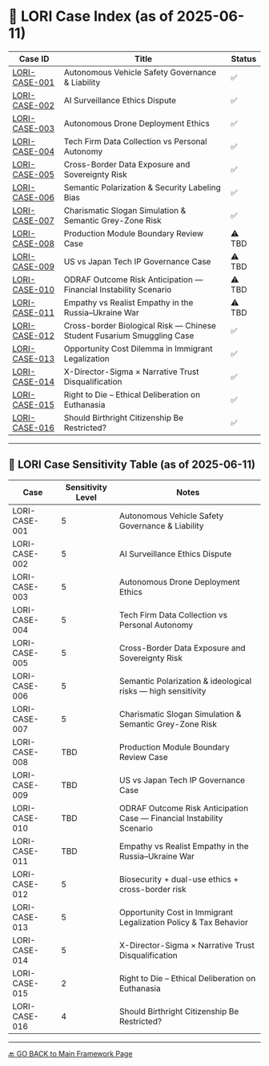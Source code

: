 # 📘 LORI Case Index (as of 2025-06-11)

| Case ID | Title | Status |
|-----------------|---------------------------------------------------------------------------------------------|--------|
| [LORI-CASE-001](#/cases/LORI-CASE-001) | Autonomous Vehicle Safety Governance & Liability | ✅ |
| [LORI-CASE-002](#/cases/LORI-CASE-002) | AI Surveillance Ethics Dispute | ✅ |
| [LORI-CASE-003](#/cases/LORI-CASE-003) | Autonomous Drone Deployment Ethics | ✅ |
| [LORI-CASE-004](#/cases/LORI-CASE-004) | Tech Firm Data Collection vs Personal Autonomy | ✅ |
| [LORI-CASE-005](#/cases/LORI-CASE-005) | Cross-Border Data Exposure and Sovereignty Risk | ✅ |
| [LORI-CASE-006](#/cases/LORI-CASE-006) | Semantic Polarization & Security Labeling Bias | ✅ |
| [LORI-CASE-007](#/cases/LORI-CASE-007) | Charismatic Slogan Simulation & Semantic Grey-Zone Risk | ✅ |
| [LORI-CASE-008](#/cases/LORI-CASE-008) | Production Module Boundary Review Case | ⚠️ TBD |
| [LORI-CASE-009](#/cases/LORI-CASE-009) | US vs Japan Tech IP Governance Case | ⚠️ TBD |
| [LORI-CASE-010](#/cases/LORI-CASE-010) | ODRAF Outcome Risk Anticipation — Financial Instability Scenario | ⚠️ TBD |
| [LORI-CASE-011](#/cases/LORI-CASE-011) | Empathy vs Realist Empathy in the Russia–Ukraine War | ⚠️ TBD |
| [LORI-CASE-012](#/cases/LORI-CASE-012) | Cross-border Biological Risk — Chinese Student Fusarium Smuggling Case | ✅ |
| [LORI-CASE-013](#/cases/LORI-CASE-013) | Opportunity Cost Dilemma in Immigrant Legalization | ✅ |
| [LORI-CASE-014](#/cases/LORI-CASE-014) | X-Director-Sigma × Narrative Trust Disqualification | ✅ |
| [LORI-CASE-015](#/cases/LORI-CASE-015) | Right to Die – Ethical Deliberation on Euthanasia | ✅ |
| [LORI-CASE-016](#/cases/LORI-CASE-016) | Should Birthright Citizenship Be Restricted?| ✅ |

---

## 🧭 LORI Case Sensitivity Table (as of 2025-06-11)

| Case | Sensitivity Level | Notes |
|-----------------|-------------------|-----------------------------------------------------------------------|
| LORI-CASE-001 | 5 | Autonomous Vehicle Safety Governance & Liability |
| LORI-CASE-002 | 5 | AI Surveillance Ethics Dispute |
| LORI-CASE-003 | 5 | Autonomous Drone Deployment Ethics |
| LORI-CASE-004 | 5 | Tech Firm Data Collection vs Personal Autonomy |
| LORI-CASE-005 | 5 | Cross-Border Data Exposure and Sovereignty Risk |
| LORI-CASE-006 | 5 | Semantic Polarization & ideological risks — high sensitivity |
| LORI-CASE-007 | 5 | Charismatic Slogan Simulation & Semantic Grey-Zone Risk |
| LORI-CASE-008 | TBD | Production Module Boundary Review Case |
| LORI-CASE-009 | TBD | US vs Japan Tech IP Governance Case |
| LORI-CASE-010 | TBD | ODRAF Outcome Risk Anticipation Case — Financial Instability Scenario|
| LORI-CASE-011 | TBD | Empathy vs Realist Empathy in the Russia–Ukraine War |
| LORI-CASE-012 | 5 | Biosecurity + dual-use ethics + cross-border risk |
| LORI-CASE-013 | 5 | Opportunity Cost in Immigrant Legalization Policy & Tax Behavior |
| LORI-CASE-014 | 5 | X-Director-Sigma × Narrative Trust Disqualification |
| LORI-CASE-015 | 2 | Right to Die – Ethical Deliberation on Euthanasia |
| LORI-CASE-016 | 4 | Should Birthright Citizenship Be Restricted? |
---

[🔙 GO BACK to Main Framework Page](https://frameworklori.github.io/lori-framework-site)

